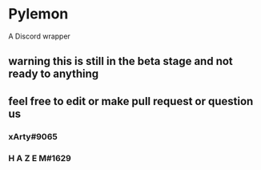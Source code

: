 # Pylemon
A Discord wrapper

## warning this is still in the beta stage and not ready to anything 
## feel free to edit or make pull request or question us
### xArty#9065
### H A Z E M#1629
